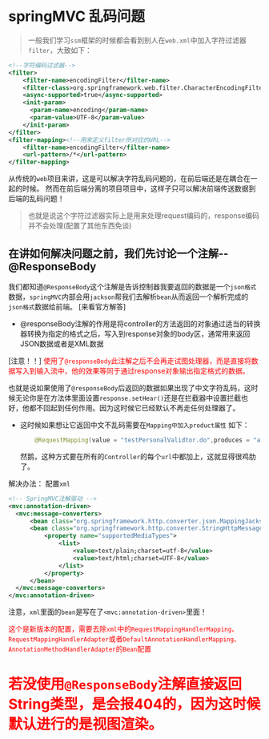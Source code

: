 # springMVC 乱码问题
>一般我们学习`ssm`框架的时候都会看到别人在`web.xml`中加入字符过滤器`filter`，大致如下：

```xml
<!--字符编码过滤器-->
<filter>
    <filter-name>encodingFilter</filter-name>
    <filter-class>org.springframework.web.filter.CharacterEncodingFilter</filter-class>
    <async-supported>true</async-supported>
    <init-param>
      <param-name>encoding</param-name>
      <param-value>UTF-8</param-value>
    </init-param>
</filter>
<filter-mapping><!--用来定义filter所对应的URL-->
    <filter-name>encodingFilter</filter-name>
    <url-pattern>/*</url-pattern>
</filter-mapping>
```
从传统的`web`项目来讲，这是可以解决字符乱码问题的，在前后端还是在耦合在一起的时候。
然而在前后端分离的项目项目中，这样子只可以解决前端传送数据到后端的乱码问题！

>也就是说这个字符过滤器实际上是用来处理request编码的，response编码并不会处理(配置了其他东西免谈)

## 在讲如何解决问题之前，我们先讨论一个注解--@ResponseBody
我们都知道`@ResponseBody`这个注解是告诉控制器我要返回的数据是一个`json格式`数据，`springMVC`内部会用`jackson`帮我们去解析`bean`从而返回一个解析完成的`json格式`数据给前端。 [来看官方解答]

- @responseBody注解的作用是将controller的方法返回的对象通过适当的转换器转换为指定的格式之后，写入到response对象的body区，通常用来返回JSON数据或者是XML数据

[注意！！] <font color=red>使用了`@responseBody`此注解之后不会再走试图处理器，而是直接将数据写入到输入流中，他的效果等同于通过response对象输出指定格式的数据。</font>

也就是说如果使用了`@responseBody`后返回的数据如果出现了中文字符乱码，这时候无论你是在方法体里面设置`response.setHear()`还是在拦截器中设置拦截也好，他都不回起到任何作用。因为这时候它已经默认不再走任何处理器了。
- 这时候如果想让它返回中文不乱码需要在`Mapping中加入product属性` 如下：
    ```JAVA
        @RequestMapping(value = "testPersonalValidtor.do",produces = "application/json;charset=utf-8")
    ```
    然鹅，这种方式要在所有的`Controller`的每个`url`中都加上，这就显得很鸡肋了。

解决办法：  配置`xml`
```xml
<!-- SpringMVC注解驱动 -->
<mvc:annotation-driven>
  <mvc:message-converters>
      <bean class="org.springframework.http.converter.json.MappingJacksonHttpMessageConverter"/>
      <bean class="org.springframework.http.converter.StringHttpMessageConverter">
          <property name="supportedMediaTypes">
              <list>
                  <value>text/plain;charset=utf-8</value>
                  <value>text/html;charset=UTF-8</value>
              </list>
          </property>
      </bean>
  </mvc:message-converters>
</mvc:annotation-driven>
```
注意，`xml`里面的`bean`是写在了`<mvc:annotation-driven>`里面！

<font color=red>这个是新版本的配置，需要去除`xml`中的`RequestMappingHandlerMapping`、`RequestMappingHandlerAdapter`或者`DefaultAnnotationHandlerMapping`、`AnnotationMethodHandlerAdapter`的`Bean`配置


# 若没使用`@ResponseBody`注解直接返回String类型，是会报404的，因为这时候默认进行的是视图渲染。
